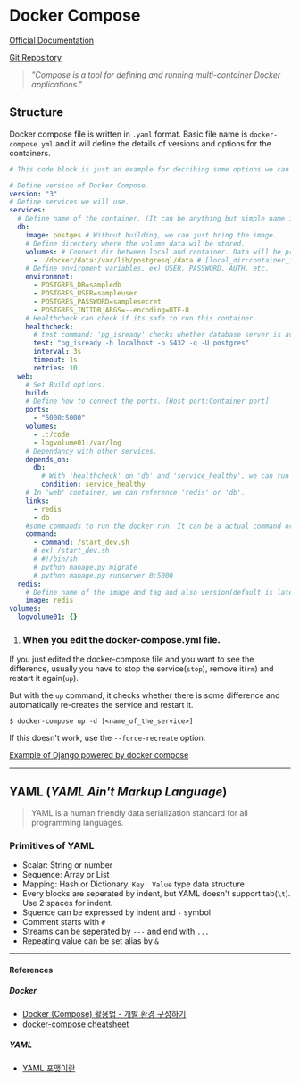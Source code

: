# Docker Compose

[Official Documentation](https://docs.docker.com/compose/)

[Git Repository](https://github.com/docker/compose)

> *"Compose is a tool for defining and running multi-container Docker applications."*

## Structure

Docker compose file is written in ```.yaml``` format.
Basic file name is ```docker-compose.yml``` and it will define the details of versions and options for the containers.

``` YAML
# This code block is just an example for decribing some options we can set on docker-compose.yml. The actual file may not run properly.

# Define version of Docker Compose.
version: "3"
# Define services we will use.
services:
  # Define name of the container. (It can be anything but simple name is recommanded.)
  db:
    image: postges # Without building, we can just bring the image.
    # Define directory where the volume data wil be stored.
    volumes: # Connect dir between local and container. Data will be preserved even the container is removed.
      - ./docker/data:/var/lib/postgresql/data # [local_dir:container_internal_dir]
    # Define enviroment variables. ex) USER, PASSWORD, AUTH, etc.
    environmnet:
      - POSTGRES_DB=sampledb
      - POSTGRES_USER=sampleuser
      - POSTGRES_PASSWORD=samplesecret
      - POSTGRES_INITDB_ARGS=--encoding=UTF-8
    # Healthcheck can check if its safe to run this container.
    healthcheck:
      # test command: 'pg_isready' checks whether database server is available to access.
      test: "pg_isready -h localhost -p 5432 -q -U postgres" 
      interval: 3s 
      timeout: 1s
      retries: 10
  web:
    # Set Build options.
    build: .
    # Define how to connect the ports. [Host port:Container port]
    ports:
      - "5000:5000"
    volumes:
      - .:/code
      - logvolume01:/var/log
    # Dependancy with other services. 
    depends_on:
      db:
        # With 'healthcheck' on 'db' and 'service_healthy', we can run web service after db service is healthy and ready.
        condition: service_healthy
    # In 'web' container, we can reference 'redis' or 'db'.
    links:
      - redis
      - db
    #some commands to run the docker run. It can be a actual command or a shell script.
    command:
      - command: /start_dev.sh
      # ex) /start_dev.sh
      # #!/bin/sh
      # python manage.py migrate
      # python manage.py runserver 0:5000
  redis:
    # Define name of the image and tag and also version(default is latest).
    image: redis
volumes:
  logvolume01: {}

```

1. ### When you edit the docker-compose.yml file.

If you just edited the docker-compose file and you want to see the difference, usually you have to stop the service(```stop```), remove it(```rm```) and restart it again(```up```).

But with the ```up``` command, it checks whether there is some difference and automatically re-creates the service and restart it.

```
$ docker-compose up -d [<name_of_the_service>]
```

If this doesn't work, use the ```--force-recreate``` option.

[Example of Django powered by docker compose](https://github.com/HoonAhn/dockercompose_django)

---

## YAML (***YAML Ain't Markup Language***)

> YAML is a human friendly data serialization standard for all programming languages.

### Primitives of YAML

- Scalar: String or number
- Sequence: Array or List
- Mapping: Hash or Dictionary. ```Key: Value``` type data structure
- Every blocks are seperated by indent, but YAML doesn't support tab(```\t```). Use 2 spaces for indent.
- Squence can be expressed by indent and ```-``` symbol
- Comment starts with ```#```
- Streams can be seperated by ```---``` and end with ```...```
- Repeating value can be set alias by ```&```

---

#### References

##### Docker

- [Docker (Compose) 활용법 - 개발 환경 구성하기](http://raccoonyy.github.io/docker-usages-for-dev-environment-setup/)
- [docker-compose cheatsheet](https://devhints.io/docker-compose)

##### YAML

- [YAML 포맷이란](http://anitoy.pe.kr/yaml-format/)
